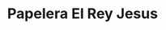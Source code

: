---
title: "Papelera El Rey Jesus"
url: /zona-19-ciudad-de-guatemala/papelera-el-rey-jesus/
shop: material de oficina
---